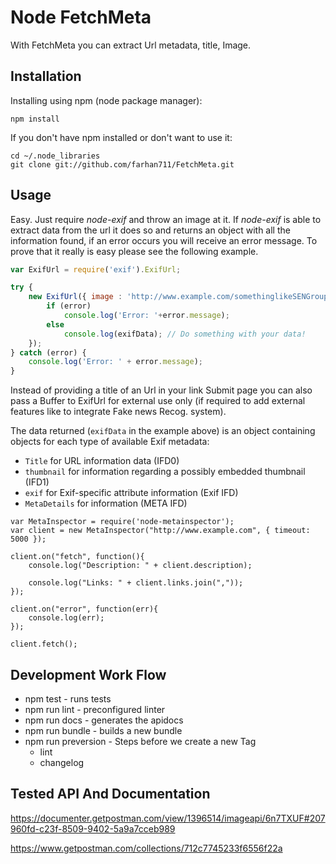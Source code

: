 # Node FetchMeta 

With FetchMeta you can extract Url metadata, title, Image.


## Installation

Installing using npm (node package manager):

    npm install 

If you don't have npm installed or don't want to use it:

    cd ~/.node_libraries
    git clone git://github.com/farhan711/FetchMeta.git 

## Usage

Easy. Just require _node-exif_ and throw an image at it. If _node-exif_ is able to extract data from the url it does so and returns an object with all the information found, if an error occurs you will receive an error message. To prove that it really is easy please see the following example.

```javascript
var ExifUrl = require('exif').ExifUrl;

try {
    new ExifUrl({ image : 'http://www.example.com/somethinglikeSENGroupFour' }, function (error, exifData) {
        if (error)
            console.log('Error: '+error.message);
        else
            console.log(exifData); // Do something with your data!
    });
} catch (error) {
    console.log('Error: ' + error.message);
}
```

Instead of providing a title of an Url in your link Submit page you can also pass a Buffer to ExifUrl for external use only (if required to add external features like to integrate Fake news Recog. system).

The data returned (`exifData` in the example above) is an object containing objects for each type of available Exif metadata:

 * `Title` for URL information data (IFD0)
 * `thumbnail` for information regarding a possibly embedded thumbnail (IFD1)
 * `exif` for Exif-specific attribute information (Exif IFD)
 * `MetaDetails` for information (META IFD)


```
var MetaInspector = require('node-metainspector');
var client = new MetaInspector("http://www.example.com", { timeout: 5000 });

client.on("fetch", function(){
    console.log("Description: " + client.description);

    console.log("Links: " + client.links.join(","));
});

client.on("error", function(err){
	console.log(err);
});

client.fetch();
```

## Development Work Flow


* npm test  - runs tests
* npm run lint - preconfigured linter 
* npm run docs - generates the apidocs
* npm run bundle - builds a new bundle
* npm run preversion - Steps before we create a new Tag 
  * lint 
  * changelog
  
## Tested API And Documentation 


https://documenter.getpostman.com/view/1396514/imageapi/6n7TXUF#207960fd-c23f-8509-9402-5a9a7cceb989


https://www.getpostman.com/collections/712c7745233f6556f22a
